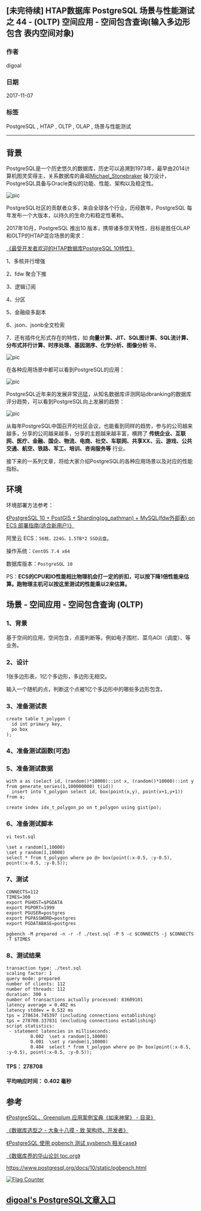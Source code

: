 ## [未完待续] HTAP数据库 PostgreSQL 场景与性能测试之 44 - (OLTP) 空间应用 - 空间包含查询(输入多边形 包含 表内空间对象)       
                                   
### 作者                  
digoal                  
                  
### 日期                   
2017-11-07                  
                    
### 标签                  
PostgreSQL , HTAP , OLTP , OLAP , 场景与性能测试            
                              
----                              
                               
## 背景                
PostgreSQL是一个历史悠久的数据库，历史可以追溯到1973年，最早由2014计算机图灵奖得主，关系数据库的鼻祖[Michael_Stonebraker](https://en.wikipedia.org/wiki/Michael_Stonebraker) 操刀设计，PostgreSQL具备与Oracle类似的功能、性能、架构以及稳定性。          
          
![pic](20171107_02_pic_003.jpg)            
          
PostgreSQL社区的贡献者众多，来自全球各个行业，历经数年，PostgreSQL 每年发布一个大版本，以持久的生命力和稳定性著称。          
          
2017年10月，PostgreSQL 推出10 版本，携带诸多惊天特性，目标是胜任OLAP和OLTP的HTAP混合场景的需求：          
          
[《最受开发者欢迎的HTAP数据库PostgreSQL 10特性》](../201710/20171029_01.md)          
          
1、多核并行增强          
          
2、fdw 聚合下推          
          
3、逻辑订阅          
           
4、分区          
          
5、金融级多副本          
          
6、json、jsonb全文检索          
          
7、还有插件化形式存在的特性，如 **向量计算、JIT、SQL图计算、SQL流计算、分布式并行计算、时序处理、基因测序、化学分析、图像分析** 等。          
          
![pic](20171107_02_pic_001.jpg)            
          
在各种应用场景中都可以看到PostgreSQL的应用：          
          
![pic](../201706/20170601_02_pic_002.png)            
          
PostgreSQL近年来的发展非常迅猛，从知名数据库评测网站dbranking的数据库评分趋势，可以看到PostgreSQL向上发展的趋势：          
          
![pic](20171107_02_pic_002.jpg)          
          
从每年PostgreSQL中国召开的社区会议，也能看到同样的趋势，参与的公司越来越多，分享的公司越来越多，分享的主题越来越丰富，横跨了 **传统企业、互联网、医疗、金融、国企、物流、电商、社交、车联网、共享XX、云、游戏、公共交通、航空、铁路、军工、培训、咨询服务等** 行业。          
          
接下来的一系列文章，将给大家介绍PostgreSQL的各种应用场景以及对应的性能指标。          
          
## 环境          
环境部署方法参考：          
          
[《PostgreSQL 10 + PostGIS + Sharding(pg_pathman) + MySQL(fdw外部表) on ECS 部署指南(适合新用户)》](../201710/20171018_01.md)            
          
阿里云 ECS：```56核，224G，1.5TB*2 SSD云盘```。          
          
操作系统：```CentOS 7.4 x64```          
          
数据库版本：```PostgreSQL 10```          
          
PS：**ECS的CPU和IO性能相比物理机会打一定的折扣，可以按下降1倍性能来估算。跑物理主机可以按这里测试的性能乘以2来估算。**            
          
## 场景 - 空间应用 - 空间包含查询 (OLTP)          
          
### 1、背景          
          
基于空间的应用，空间包含，点面判断等。例如电子围栏、菜鸟AOI（调度）、等业务。  
          
### 2、设计          
          
1张多边形表，1亿个多边形，多边形无相交。  
  
输入一个随机的点，判断这个点被1亿个多边形中的哪些多边形包含。  
          
### 3、准备测试表          
          
```  
create table t_polygon (  
  id int primary key,  
  po box  
);  
```  
          
### 4、准备测试函数(可选)          
          
### 5、准备测试数据          
          
```  
with a as (select id, (random()*10000)::int x, (random()*10000)::int y from generate_series(1,100000000) t(id))   
  insert into t_polygon select id, box(point(x,y), point(x+1,y+1)) from a;  
  
create index idx_t_polygon_po on t_polygon using gist(po);  
```      
          
### 6、准备测试脚本          
          
```  
vi test.sql  
  
\set x random(1,10000)  
\set y random(1,10000)  
select * from t_polygon where po @> box(point(:x-0.5, :y-0.5), point(:x-0.5, :y-0.5));  
```  
          
### 7、测试          
          
```  
CONNECTS=112  
TIMES=300  
export PGHOST=$PGDATA  
export PGPORT=1999  
export PGUSER=postgres  
export PGPASSWORD=postgres  
export PGDATABASE=postgres  
  
pgbench -M prepared -n -r -f ./test.sql -P 5 -c $CONNECTS -j $CONNECTS -T $TIMES  
```       
          
### 8、测试结果          
          
```   
transaction type: ./test.sql  
scaling factor: 1  
query mode: prepared  
number of clients: 112  
number of threads: 112  
duration: 300 s  
number of transactions actually processed: 83609101  
latency average = 0.402 ms  
latency stddev = 0.532 ms  
tps = 278634.745397 (including connections establishing)  
tps = 278708.337831 (excluding connections establishing)  
script statistics:  
 - statement latencies in milliseconds:  
         0.002  \set x random(1,10000)  
         0.001  \set y random(1,10000)  
         0.404  select * from t_polygon where po @> box(point(:x-0.5, :y-0.5), point(:x-0.5, :y-0.5));  
```     
          
#### TPS： 278708   
          
#### 平均响应时间： 0.402 毫秒     
  
          
## 参考          
[《PostgreSQL、Greenplum 应用案例宝典《如来神掌》 - 目录》](../201706/20170601_02.md)            
          
[《数据库选型之 - 大象十八摸 - 致 架构师、开发者》](../201702/20170209_01.md)            
          
[《PostgreSQL 使用 pgbench 测试 sysbench 相关case》](../201610/20161031_02.md)            
          
[《数据库界的华山论剑 tpc.org》](../201701/20170125_01.md)            
            
https://www.postgresql.org/docs/10/static/pgbench.html            
            
  
<a rel="nofollow" href="http://info.flagcounter.com/h9V1"  ><img src="http://s03.flagcounter.com/count/h9V1/bg_FFFFFF/txt_000000/border_CCCCCC/columns_2/maxflags_12/viewers_0/labels_0/pageviews_0/flags_0/"  alt="Flag Counter"  border="0"  ></a>  
  
  
  
  
## [digoal's PostgreSQL文章入口](https://github.com/digoal/blog/blob/master/README.md "22709685feb7cab07d30f30387f0a9ae")
  
